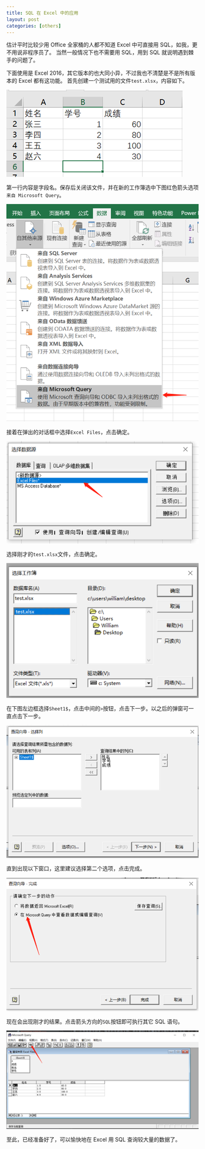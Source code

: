 ```yaml
---
title: SQL 在 Excel 中的应用
layout: post
categories: [others]
---
```


估计平时比较少用 Office 全家桶的人都不知道 Excel 中可直接用 SQL，如我，更不用说非程序员了。
当然一般情况下也不需要用 SQL，用到 SQL 就说明遇到棘手的问题了。

下面使用是 Excel 2016，其它版本的也大同小异，不过我也不清楚是不是所有版本的 Excel 都有这功能。
首先创建一个测试用的文件`test.xlsx`，内容如下。

![test](/assets/images/20190506/20190506215000.png)

第一行内容是字段名。保存后关闭该文件，并在新的工作簿选中下图红色箭头选项`来自 Microsoft Query`。

![select](/assets/images/20190506/20190506220930.png)

接着在弹出的对话框中选择`Excel Files`，点击确定。

![confirm](/assets/images/20190506/20190506221321.png)

选择刚才的`test.xlsx`文件，点击确定。

![file](/assets/images/20190506/20190506221655.png)

在下图左边框选择`Sheet1$`，点击中间的`>`按钮，点击下一步。以之后的弹窗可一直点击下一步。

![next](/assets/images/20190506/20190506222126.png)

直到出现以下窗口，这里建议选择第二个选项，点击完成。

![complete](/assets/images/20190506/20190506222326.png)

现在会出现刚才的结果。点击箭头方向的`SQL`按钮即可执行其它 SQL 语句。

![sql](/assets/images/20190506/20190506222458.png)

至此，已经准备好了，可以愉快地在 Excel 用 SQL 查询较大量的数据了。